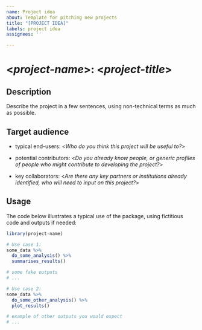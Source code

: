 ```yaml
---
name: Project idea
about: Template for pitching new projects
title: "[PROJECT IDEA]"
labels: project idea
assignees: ''

---
```


# <*project-name*>: <*project-title*>

## Description

Describe the project in a few sentences, using non-technical terms as much as possible.



## Target audience

* typical end-users: <*Who do you think this project will be useful to?*>

* potential contributors: <*Do you already know people, or generic profiles of people who might contribute to developing the project?*>

* key collaborators: <*Are there any key partners or institutions already identified, who will need to input on this project?*>



## Usage

The code below illustrates a typical use of the package, using fictitious code and outputs if needed:

```r
library(project-name)

# Use case 1: 
some_data %>%
  do_some_analysis() %>%
  summarises_results() 

# some fake outputs
# ...

# Use case 2: 
some_data %>%
  do_some_other_analysis() %>%
  plot_results() 

# example of other outputs you would expect
# ...

```

